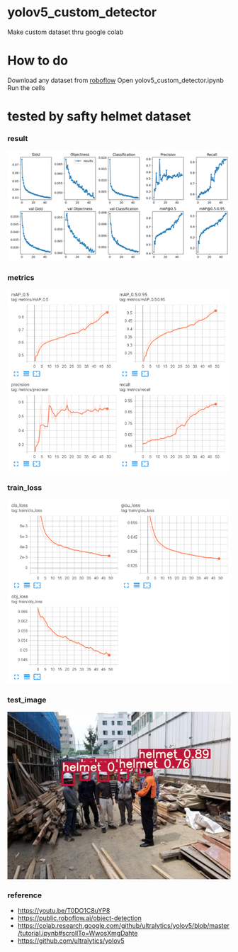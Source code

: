 yolov5_custom_detector
===
Make custom dataset thru google colab

# How to do
Download any dataset from [roboflow](https://public.roboflow.ai/object-detection)
Open yolov5_custom_detector.ipynb
Run the cells

tested by safty helmet dataset
===
### result
![](./img/results.png)
### metrics
![](./img/metrics.png)
### train_loss
![](./img/train_loss.png)
### test_image
![](./img/test.jpg)

### reference 
+ https://youtu.be/T0DO1C8uYP8
+ https://public.roboflow.ai/object-detection
+ https://colab.research.google.com/github/ultralytics/yolov5/blob/master/tutorial.ipynb#scrollTo=WwosXmgDahte
+ https://github.com/ultralytics/yolov5
